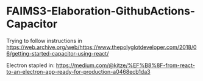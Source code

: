 # FAIMS3-Elaboration-GithubActions-Capacitor

Trying to follow instructions in https://web.archive.org/web/https://www.thepolyglotdeveloper.com/2018/06/getting-started-capacitor-using-react/

Electron stapled in: https://medium.com/@kitze/%EF%B8%8F-from-react-to-an-electron-app-ready-for-production-a0468ecb1da3
